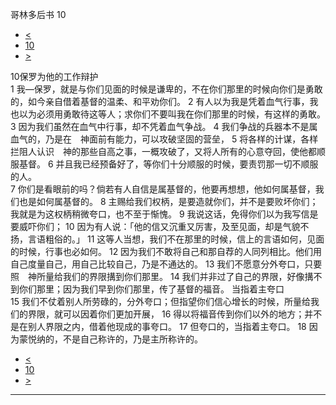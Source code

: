 ﻿





 哥林多后书 10




* [<](bible/2CO09.md)
* [10](bible/2CO.md)
* [>](bible/2CO11.md)



 
10保罗为他的工作辩护  
1 我—保罗，就是与你们见面的时候是谦卑的，不在你们那里的时候向你们是勇敢的，如今亲自借着基督的温柔、和平劝你们。 
2 有人以为我是凭着血气行事，我也以为必须用勇敢待这等人；求你们不要叫我在你们那里的时候，有这样的勇敢。 
3 因为我们虽然在血气中行事，却不凭着血气争战。 
4 我们争战的兵器本不是属血气的，乃是在　神面前有能力，可以攻破坚固的营垒， 
5 将各样的计谋，各样拦阻人认识　神的那些自高之事，一概攻破了，又将人所有的心意夺回，使他都顺服基督。 
6 并且我已经预备好了，等你们十分顺服的时候，要责罚那一切不顺服的人。  
7 你们是看眼前的吗？倘若有人自信是属基督的，他要再想想，他如何属基督，我们也是如何属基督的。 
8 主赐给我们权柄，是要造就你们，并不是要败坏你们；我就是为这权柄稍微夸口，也不至于惭愧。 
9 我说这话，免得你们以为我写信是要威吓你们； 
10 因为有人说：「他的信又沉重又厉害，及至见面，却是气貌不扬，言语粗俗的。」 
11 这等人当想，我们不在那里的时候，信上的言语如何，见面的时候，行事也必如何。 
12 因为我们不敢将自己和那自荐的人同列相比。他们用自己度量自己，用自己比较自己，乃是不通达的。 
13 我们不愿意分外夸口，只要照　神所量给我们的界限搆到你们那里。 
14 我们并非过了自己的界限，好像搆不到你们那里；因为我们早到你们那里，传了基督的福音。 当指着主夸口  
15 我们不仗着别人所劳碌的，分外夸口；但指望你们信心增长的时候，所量给我们的界限，就可以因着你们更加开展， 
16 得以将福音传到你们以外的地方；并不是在别人界限之内，借着他现成的事夸口。 
17 但夸口的，当指着主夸口。 
18 因为蒙悦纳的，不是自己称许的，乃是主所称许的。 
* [<](bible/2CO09.md)
* [10](bible/2CO.md)
* [>](bible/2CO11.md)





---









